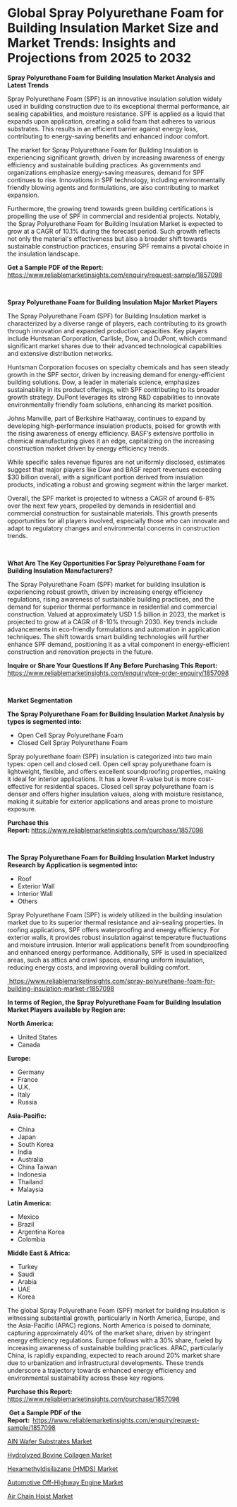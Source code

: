 <p><h1>Global Spray Polyurethane Foam for Building Insulation Market Size and Market Trends: Insights and Projections from 2025 to 2032</h1></p><p><strong>Spray Polyurethane Foam for Building Insulation Market Analysis and Latest Trends</strong></p>
<p><p>Spray Polyurethane Foam (SPF) is an innovative insulation solution widely used in building construction due to its exceptional thermal performance, air sealing capabilities, and moisture resistance. SPF is applied as a liquid that expands upon application, creating a solid foam that adheres to various substrates. This results in an efficient barrier against energy loss, contributing to energy-saving benefits and enhanced indoor comfort.</p><p>The market for Spray Polyurethane Foam for Building Insulation is experiencing significant growth, driven by increasing awareness of energy efficiency and sustainable building practices. As governments and organizations emphasize energy-saving measures, demand for SPF continues to rise. Innovations in SPF technology, including environmentally friendly blowing agents and formulations, are also contributing to market expansion. </p><p>Furthermore, the growing trend towards green building certifications is propelling the use of SPF in commercial and residential projects. Notably, the Spray Polyurethane Foam for Building Insulation Market is expected to grow at a CAGR of 10.1% during the forecast period. Such growth reflects not only the material's effectiveness but also a broader shift towards sustainable construction practices, ensuring SPF remains a pivotal choice in the insulation landscape.</p></p>
<p><strong>Get a Sample PDF of the Report:&nbsp;</strong> <a href="https://www.reliablemarketinsights.com/enquiry/request-sample/1857098?utm_campaign=1512&utm_medium=2&utm_source=Github&utm_content=ia&utm_term=08012025&utm_id=spray-polyurethane-foam-for-building-insulation">https://www.reliablemarketinsights.com/enquiry/request-sample/1857098</a></p>
<p>&nbsp;</p>
<p><strong>Spray Polyurethane Foam for Building Insulation Major Market Players</strong></p>
<p><p>The Spray Polyurethane Foam (SPF) for Building Insulation market is characterized by a diverse range of players, each contributing to its growth through innovation and expanded production capacities. Key players include Huntsman Corporation, Carlisle, Dow, and DuPont, which command significant market shares due to their advanced technological capabilities and extensive distribution networks.</p><p>Huntsman Corporation focuses on specialty chemicals and has seen steady growth in the SPF sector, driven by increasing demand for energy-efficient building solutions. Dow, a leader in materials science, emphasizes sustainability in its product offerings, with SPF contributing to its broader growth strategy. DuPont leverages its strong R&D capabilities to innovate environmentally friendly foam solutions, enhancing its market position.</p><p>Johns Manville, part of Berkshire Hathaway, continues to expand by developing high-performance insulation products, poised for growth with the rising awareness of energy efficiency. BASF’s extensive portfolio in chemical manufacturing gives it an edge, capitalizing on the increasing construction market driven by energy efficiency trends.</p><p>While specific sales revenue figures are not uniformly disclosed, estimates suggest that major players like Dow and BASF report revenues exceeding $30 billion overall, with a significant portion derived from insulation products, indicating a robust and growing segment within the larger market.</p><p>Overall, the SPF market is projected to witness a CAGR of around 6-8% over the next few years, propelled by demands in residential and commercial construction for sustainable materials. This growth presents opportunities for all players involved, especially those who can innovate and adapt to regulatory changes and environmental concerns in construction trends.</p></p>
<p>&nbsp;</p>
<p><strong>What Are The Key Opportunities For Spray Polyurethane Foam for Building Insulation Manufacturers?</strong></p>
<p><p>The Spray Polyurethane Foam (SPF) market for building insulation is experiencing robust growth, driven by increasing energy efficiency regulations, rising awareness of sustainable building practices, and the demand for superior thermal performance in residential and commercial construction. Valued at approximately USD 1.5 billion in 2023, the market is projected to grow at a CAGR of 8-10% through 2030. Key trends include advancements in eco-friendly formulations and automation in application techniques. The shift towards smart building technologies will further enhance SPF demand, positioning it as a vital component in energy-efficient construction and renovation projects in the future.</p></p>
<p><strong>Inquire or Share Your Questions If Any Before Purchasing This Report:</strong> <a href="https://www.reliablemarketinsights.com/enquiry/pre-order-enquiry/1857098?utm_campaign=1512&utm_medium=2&utm_source=Github&utm_content=ia&utm_term=08012025&utm_id=spray-polyurethane-foam-for-building-insulation">https://www.reliablemarketinsights.com/enquiry/pre-order-enquiry/1857098</a></p>
<p>&nbsp;</p>
<p><strong>Market Segmentation</strong></p>
<p><strong>The Spray Polyurethane Foam for Building Insulation Market Analysis by types is segmented into:</strong></p>
<p><ul><li>Open Cell Spray Polyurethane Foam</li><li>Closed Cell Spray Polyurethane Foam</li></ul></p>
<p><p>Spray polyurethane foam (SPF) insulation is categorized into two main types: open cell and closed cell. Open cell spray polyurethane foam is lightweight, flexible, and offers excellent soundproofing properties, making it ideal for interior applications. It has a lower R-value but is more cost-effective for residential spaces. Closed cell spray polyurethane foam is denser and offers higher insulation values, along with moisture resistance, making it suitable for exterior applications and areas prone to moisture exposure.</p></p>
<p><strong>Purchase this Report:&nbsp;</strong><a href="https://www.reliablemarketinsights.com/purchase/1857098?utm_campaign=1512&utm_medium=2&utm_source=Github&utm_content=ia&utm_term=08012025&utm_id=spray-polyurethane-foam-for-building-insulation">https://www.reliablemarketinsights.com/purchase/1857098</a></p>
<p>&nbsp;</p>
<p><strong>The Spray Polyurethane Foam for Building Insulation Market Industry Research by Application is segmented into:</strong></p>
<p><ul><li>Roof</li><li>Exterior Wall</li><li>Interior Wall</li><li>Others</li></ul></p>
<p><p>Spray Polyurethane Foam (SPF) is widely utilized in the building insulation market due to its superior thermal resistance and air-sealing properties. In roofing applications, SPF offers waterproofing and energy efficiency. For exterior walls, it provides robust insulation against temperature fluctuations and moisture intrusion. Interior wall applications benefit from soundproofing and enhanced energy performance. Additionally, SPF is used in specialized areas, such as attics and crawl spaces, ensuring uniform insulation, reducing energy costs, and improving overall building comfort.</p></p>
<p><a href="https://www.reliablemarketinsights.com/spray-polyurethane-foam-for-building-insulation-market-r1857098?utm_campaign=1512&utm_medium=2&utm_source=Github&utm_content=ia&utm_term=08012025&utm_id=spray-polyurethane-foam-for-building-insulation">&nbsp;https://www.reliablemarketinsights.com/spray-polyurethane-foam-for-building-insulation-market-r1857098</a></p>
<p><strong>In terms of Region, the Spray Polyurethane Foam for Building Insulation Market Players available by Region are:</strong></p>
<p>
    <p> <strong> North America: </strong>
        <ul>
            <li>United States</li>
            <li>Canada</li>
        </ul>
        </p> 
    <p> <strong> Europe: </strong>
        <ul>
            <li>Germany</li>
            <li>France</li>
            <li>U.K.</li>
            <li>Italy</li>
            <li>Russia</li>
        </ul>
        </p> 
    <p> <strong> Asia-Pacific: </strong>
        <ul>
            <li>China</li>
            <li>Japan</li>
            <li>South Korea</li>
            <li>India</li>
            <li>Australia</li>
            <li>China Taiwan</li>
            <li>Indonesia</li>
            <li>Thailand</li>
            <li>Malaysia</li>
        </ul>
        </p> 
    <p> <strong> Latin America: </strong>
        <ul>
            <li>Mexico</li>
            <li>Brazil</li>
            <li>Argentina Korea</li>
            <li>Colombia</li>
        </ul>
        </p> 
    <p> <strong> Middle East & Africa: </strong>
        <ul>
            <li>Turkey</li>
            <li>Saudi</li>
            <li>Arabia</li>
            <li>UAE</li>
            <li>Korea</li>
        </ul>
    </p>
    </p>
<p><p>The global Spray Polyurethane Foam (SPF) market for building insulation is witnessing substantial growth, particularly in North America, Europe, and the Asia-Pacific (APAC) regions. North America is poised to dominate, capturing approximately 40% of the market share, driven by stringent energy efficiency regulations. Europe follows with a 30% share, fueled by increasing awareness of sustainable building practices. APAC, particularly China, is rapidly expanding, expected to reach around 20% market share due to urbanization and infrastructural developments. These trends underscore a trajectory towards enhanced energy efficiency and environmental sustainability across these key regions.</p></p>
<p><strong>Purchase this Report: </strong><a href="https://www.reliablemarketinsights.com/purchase/1857098?utm_campaign=1512&utm_medium=2&utm_source=Github&utm_content=ia&utm_term=08012025&utm_id=spray-polyurethane-foam-for-building-insulation">https://www.reliablemarketinsights.com/purchase/1857098</a></p>
<p>&nbsp;<strong>Get a Sample PDF of the Report:&nbsp;&nbsp;</strong><a href="https://www.reliablemarketinsights.com/enquiry/request-sample/1857098?utm_campaign=1512&utm_medium=2&utm_source=Github&utm_content=ia&utm_term=08012025&utm_id=spray-polyurethane-foam-for-building-insulation">https://www.reliablemarketinsights.com/enquiry/request-sample/1857098</a></p>
<p><strong></strong></p>
<p><p><a href="https://github.com/willjis/Market-Research-Report-List-1/blob/main/aln-wafer-substrates-market.md?utm_campaign=1512&utm_medium=2&utm_source=Github&utm_content=ia&utm_term=08012025&utm_id=spray-polyurethane-foam-for-building-insulation">AlN Wafer Substrates Market</a></p><p><a href="https://www.linkedin.com/pulse/hydrolyzed-bovine-collagen-market-insight-financial-status-size-cajvf?utm_campaign=1512&utm_medium=2&utm_source=Github&utm_content=ia&utm_term=08012025&utm_id=spray-polyurethane-foam-for-building-insulation">Hydrolyzed Bovine Collagen Market</a></p><p><a href="https://www.linkedin.com/pulse/hexamethyldisilazane-hmds-market-analysis-report-forecasts-trends-pinwf?utm_campaign=1512&utm_medium=2&utm_source=Github&utm_content=ia&utm_term=08012025&utm_id=spray-polyurethane-foam-for-building-insulation">Hexamethyldisilazane (HMDS) Market</a></p><p><a href="https://www.linkedin.com/pulse/forecasting-future-in-depth-analysis-automotive-off-highway-gsdpc?utm_campaign=1512&utm_medium=2&utm_source=Github&utm_content=ia&utm_term=08012025&utm_id=spray-polyurethane-foam-for-building-insulation">Automotive Off-Highway Engine Market</a></p><p><a href="https://www.linkedin.com/pulse/revenue-growth-air-chain-hoist-market-74-cagr-from-2025-inwnc?utm_campaign=1512&utm_medium=2&utm_source=Github&utm_content=ia&utm_term=08012025&utm_id=spray-polyurethane-foam-for-building-insulation">Air Chain Hoist Market</a></p></p>